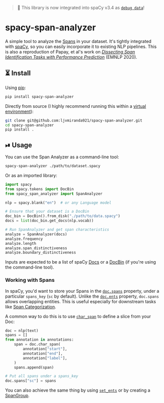 > 💫 This library is now integrated into spaCy v3.4 as [`debug data`](https://spacy.io/api/cli#debug-data)!

# spacy-span-analyzer

A simple tool to analyze the [Spans](https://spacy.io/api/span) in your
dataset. It's tightly integrated with
[spaCy](https://github.com/explosion/spaCy), so you can easily incorporate it
to existing NLP pipelines. This is also a reproduction of Papay, et al's work on [*Dissecting Span
Identification Tasks with Performance
Prediction*](https://aclanthology.org/2020.emnlp-main.396.pdf) (EMNLP 2020).

## ⏳ Install

Using
[pip](https://packaging.python.org/en/latest/tutorials/installing-packages/):

```sh
pip install spacy-span-analyzer
```

Directly from source (I highly recommend running this within a [virtual
environment](https://docs.python.org/3/tutorial/venv.html#creating-virtual-environments)):

```sh
git clone git@github.com:ljvmiranda921/spacy-span-analyzer.git
cd spacy-span-analyzer
pip install .
```

## ⏯ Usage

You can use the Span Analyzer as a command-line tool:

```sh
spacy-span-analyzer ./path/to/dataset.spacy
```

Or as an imported library:

```python
import spacy
from spacy.tokens import DocBin
from spacy_span_analyzer import SpanAnalyzer

nlp = spacy.blank("en")  # or any Language model

# Ensure that your dataset is a DocBin
doc_bin = DocBin().from_disk("./path/to/data.spacy")
docs = list(doc_bin.get_docs(nlp.vocab))

# Run SpanAnalyzer and get span characteristics
analyze = SpanAnalyzer(docs)
analyze.frequency  
analyze.length
analyze.span_distinctiveness
analyze.boundary_distinctiveness
```

Inputs are expected to be a list of spaCy [Docs](https://spacy.io/api/doc) or a [DocBin](https://spacy.io/api/docbin) (if you're using
the command-line tool).

### Working with Spans

In spaCy, you'd want to store your Spans in the
[`doc.spans`](https://spacy.io/api/doc#spans) property, under a particular
`spans_key` (`sc` by default). Unlike the
[`doc.ents`](https://spacy.io/api/doc#ents) property, `doc.spans` allows
overlapping entities. This is useful especially for downstream tasks like [Span
Categorization](https://spacy.io/api/spancategorizer). 

A common way to do this is to use
[`char_span`](https://spacy.io/api/doc#char_span) to define a slice from your
Doc:

```python
doc = nlp(text)
spans = []
from annotation in annotations:
    span = doc.char_span(
        annotation["start"],
        annotation["end"],
        annotation["label"],
    )
    spans.append(span)

# Put all spans under a spans_key
doc.spans["sc"] = spans
```

You can also achieve the same thing by using
[`set_ents`](https://spacy.io/api/doc#set_ents) or by creating a 
[SpanGroup](https://spacy.io/api/spangroup).
